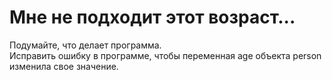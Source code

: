 # Мне не подходит этот возраст...
Подумайте, что делает программа.  
Исправить ошибку в программе, чтобы переменная age объекта person изменила свое значение.